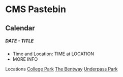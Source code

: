 # CMS Pastebin

## Calendar

##### DATE - TITLE

- Time and Location: TIME at LOCATION
- MORE INFO

Locations
<a href="https://maps.app.goo.gl/aEEgeVGdMMoyW8WG9" target="_blank">College Park</a>
<a href="https://maps.app.goo.gl/RHLa9bS7p8Uquj2k8" target="_blank">The Bentway</a>
<a href="https://maps.app.goo.gl/pYi15v5NDinTk57o8" target="_blank">Underpass Park</a>
